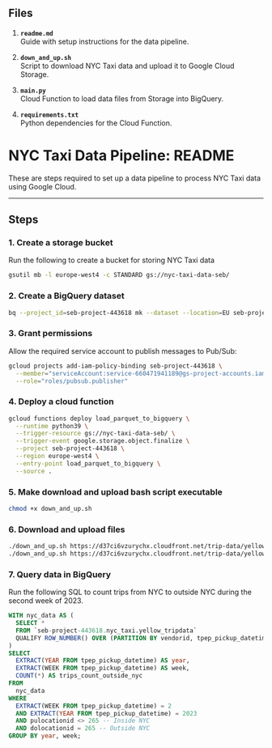 ## **Files**

1. **`readme.md`**  
   Guide with setup instructions for the data pipeline.

2. **`down_and_up.sh`**  
   Script to download NYC Taxi data and upload it to Google Cloud Storage.

3. **`main.py`**  
   Cloud Function to load data files from Storage into BigQuery.

4. **`requirements.txt`**  
   Python dependencies for the Cloud Function.


# NYC Taxi Data Pipeline: README

These are steps required to set up a data pipeline to process NYC Taxi data using Google Cloud.

---

## **Steps**

### 1. **Create a storage bucket**
Run the following to create a bucket for storing NYC Taxi data

```bash
gsutil mb -l europe-west4 -c STANDARD gs://nyc-taxi-data-seb/
```

### 2. **Create a BigQuery dataset**


```bash
bq --project_id=seb-project-443618 mk --dataset --location=EU seb-project-443618:nyc_taxi
```

### 3. **Grant permissions**
Allow the required service account to publish messages to Pub/Sub:

```bash
gcloud projects add-iam-policy-binding seb-project-443618 \
  --member="serviceAccount:service-660471941189@gs-project-accounts.iam.gserviceaccount.com" \
  --role="roles/pubsub.publisher"
```

### 4. **Deploy a cloud function**

```bash
gcloud functions deploy load_parquet_to_bigquery \
  --runtime python39 \
  --trigger-resource gs://nyc-taxi-data-seb/ \
  --trigger-event google.storage.object.finalize \
  --project seb-project-443618 \
  --region europe-west4 \
  --entry-point load_parquet_to_bigquery \
  --source .
```

### 5. **Make download and upload bash script executable**

```bash
chmod +x down_and_up.sh
```

### 6. **Download and upload files**


```bash
./down_and_up.sh https://d37ci6vzurychx.cloudfront.net/trip-data/yellow_tripdata_2023-01.parquet nyc-taxi-data-seb
./down_and_up.sh https://d37ci6vzurychx.cloudfront.net/trip-data/yellow_tripdata_2023-02.parquet nyc-taxi-data-seb
```

### 7. **Query data in BigQuery**
Run the following SQL to count trips from NYC to outside NYC during the second week of 2023.

```sql
WITH nyc_data AS (
  SELECT * 
  FROM `seb-project-443618.nyc_taxi.yellow_tripdata`
  QUALIFY ROW_NUMBER() OVER (PARTITION BY vendorid, tpep_pickup_datetime, tpep_dropoff_datetime) = 1
)
SELECT
  EXTRACT(YEAR FROM tpep_pickup_datetime) AS year,
  EXTRACT(WEEK FROM tpep_pickup_datetime) AS week,
  COUNT(*) AS trips_count_outside_nyc
FROM
  nyc_data
WHERE
  EXTRACT(WEEK FROM tpep_pickup_datetime) = 2
  AND EXTRACT(YEAR FROM tpep_pickup_datetime) = 2023
  AND pulocationid <> 265 -- Inside NYC
  AND dolocationid = 265 -- Outside NYC
GROUP BY year, week;
```
